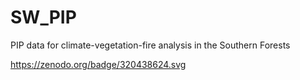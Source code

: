 # SW_PIP
PIP data for climate-vegetation-fire analysis in the Southern Forests

https://zenodo.org/badge/320438624.svg


